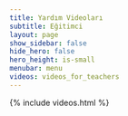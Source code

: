 ```yaml
---
title: Yardım Videoları
subtitle: Eğitimci
layout: page
show_sidebar: false
hide_hero: false
hero_height: is-small
menubar: menu
videos: videos_for_teachers
---
```


{% include videos.html %}
